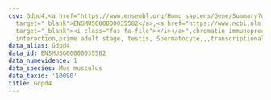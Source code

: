 ```yaml
---
csv: Gdpd4,<a href="https://www.ensembl.org/Homo_sapiens/Gene/Summary?db=core;g=ENSMUSG00000035582"
  target="_blank">ENSMUSG00000035582</a>,<a href="https://www.ncbi.nlm.nih.gov/pubmed/25450459"
  target="_blank"><i class="fas fa-file"></i></a>",chromatin immunoprecipitation assay,direct
  interaction,prime adult stage, testis, Spermatocyte,,,transcriptional regulation,
data_alias: Gdpd4
data_id: ENSMUSG00000035582
data_numevidence: 1
data_species: Mus musculus
data_taxid: '10090'
title: Gdpd4
---
```

